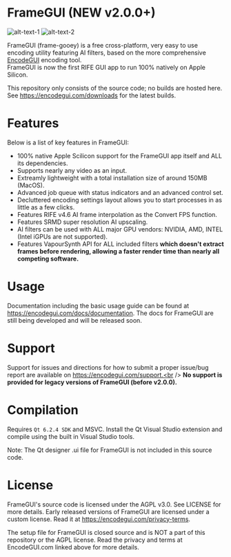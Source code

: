 # FrameGUI (NEW v2.0.0+)
![alt-text-1](https://github.com/DaGooseYT/FrameGUI/tree/blob/main/New/fgui.png "Windows") ![alt-text-2]([image2.png](https://github.com/DaGooseYT/FrameGUI/tree/blob/main/New/fgui_mos.png) "MacOS")

FrameGUI (frame-gooey) is a free cross-platform, very easy to use encoding utility featuring AI filters, based on the more comprehensive [EncodeGUI](https://github.com/DaGooseYT/EncodeGUI) encoding tool.<br />
FrameGUI is now the first RIFE GUI app to run 100% natively on Apple Silicon.

This repository only consists of the source code; no builds are hosted here. See https://encodegui.com/downloads for the latest builds.

# Features
Below is a list of key features in FrameGUI:
- 100% native Apple Scilicon support for the FrameGUI app itself and ALL its dependencies.
- Supports nearly any video as an input.
- Extreamly lightweight with a total installation size of around 150MB (MacOS).
- Advanced job queue with status indicators and an advanced control set.
- Decluttered encoding settings layout allows you to start processes in as little as a few clicks.
- Features RIFE v4.6 AI frame interpolation as the Convert FPS function.
- Features SRMD super resolution AI upscaling.
- AI filters can be used with ALL major GPU vendors: NVIDIA, AMD, INTEL (Intel iGPUs are not supported). 
- Features VapourSynth API for ALL included filters **which doesn't extract frames before rendering, allowing a faster render time than nearly all competing software.**

# Usage
Documentation including the basic usage guide can be found at https://encodegui.com/docs/documentation. The docs for FrameGUI are still being developed and will be released soon.

# Support
Support for issues and directions for how to submit a proper issue/bug report are available on https://encodegui.com/support.<br />
**No support is provided for legacy versions of FrameGUI (before v2.0.0).**

# Compilation
Requires `Qt 6.2.4 SDK` and MSVC. Install the Qt Visual Studio extension and compile using the built in Visual Studio tools.

Note: The Qt designer .ui file for FrameGUI is not included in this source code.

# License
FrameGUI's source code is licensed under the AGPL v3.0. See LICENSE for more details. Early released versions of FrameGUI are licensed under a custom license. Read it at https://encodegui.com/privacy-terms.

The setup file for FrameGUI is closed source and is NOT a part of this repository or the AGPL license. Read the privacy and terms at EncodeGUI.com linked above for more details.

